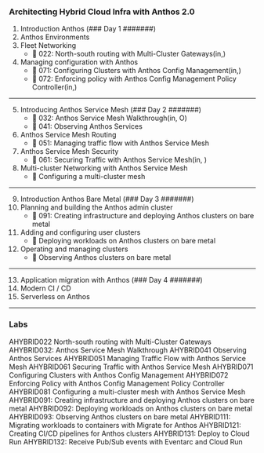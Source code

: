 ### Architecting Hybrid Cloud Infra with Anthos 2.0

1. Introduction Anthos (### Day 1 #######)
2. Anthos Environments
3. Fleet Networking
   - :memo: 022: North-south routing with Multi-Cluster Gateways(in,)
4. Managing configuration with Anthos
   - :memo: 071: Configuring Clusters with Anthos Config Management(in,)
   - :memo: 072: Enforcing policy with Anthos Config Management Policy Controller(in,)

---

5. Introducing Anthos Service Mesh (### Day 2 #######)
   - :memo: 032: Anthos Service Mesh Walkthrough(in, O)
   - :memo: 041: Observing Anthos Services
6. Anthos Service Mesh Routing
   - :memo: 051: Managing traffic flow with Anthos Service Mesh
7. Anthos Service Mesh Security
   - :memo: 061: Securing Traffic with Anthos Service Mesh(in, )
8. Multi-cluster Networking with Anthos Service Mesh
   - :memo: Configuring a multi-cluster mesh

---

9. Introduction Anthos Bare Metal (### Day 3 #######)
10. Planning and building the Anthos admin cluster
    - :memo: 091: Creating infrastructure and deploying Anthos clusters on bare metal
11. Adding and configuring user clusters
    - :memo: Deploying workloads on Anthos clusters on bare metal
12. Operating and managing clusters
    - :memo: Observing Anthos clusters on bare metal

---

13. Application migration with Anthos (### Day 4 #######)
14. Modern CI / CD
15. Serverless on Anthos

---

### Labs

AHYBRID022 North-south routing with Multi-Cluster Gateways
AHYBRID032: Anthos Service Mesh Walkthrough
AHYBRID041 Observing Anthos Services
AHYBRID051 Managing Traffic Flow with Anthos Service Mesh
AHYBRID061 Securing Traffic with Anthos Service Mesh
AHYBRID071 Configuring Clusters with Anthos Config Management
AHYBRID072 Enforcing Policy with Anthos Config Management Policy Controller
AHYBRID081 Configuring a multi-cluster mesh with Anthos Service Mesh
AHYBRID091: Creating infrastructure and deploying Anthos clusters on bare metal
AHYBRID092: Deploying workloads on Anthos clusters on bare metal
AHYBRID093: Observing Anthos clusters on bare metal
AHYBRID111: Migrating workloads to containers with Migrate for Anthos
AHYBRID121: Creating CI/CD pipelines for Anthos clusters
AHYBRID131: Deploy to Cloud Run
AHYBRID132: Receive Pub/Sub events with Eventarc and Cloud Run
